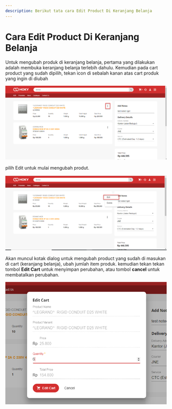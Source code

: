 ```yaml
---
description: Berikut tata cara Edit Product Di Keranjang Belanja
---
```


# Cara Edit Product Di Keranjang Belanja

 Untuk mengubah produk di keranjang belanja, pertama yang dilakukan adalah membuka keranjang belanja terlebih dahulu. Kemudian pada cart product yang sudah dipilih,  tekan icon di sebalah kanan atas cart produk yang ingin di diubah

![Tampilan keranjang belanja](../../.gitbook/assets/image%20%28173%29.png)

pilih Edit untuk mulai mengubah produt.

![Edit Cart Produk](../../.gitbook/assets/image%20%28153%29.png)

Akan muncul kotak dialog untuk mengubah product yang sudah di masukan di cart \(keranjang belanja\), ubah jumlah item produk. kemudian tekan tekan tombol **Edit Cart** untuk menyimpan perubahan, atau tombol **cancel** untuk membatalkan perubahan.  


![Edit cart modal](../../.gitbook/assets/image%20%28237%29.png)

  


